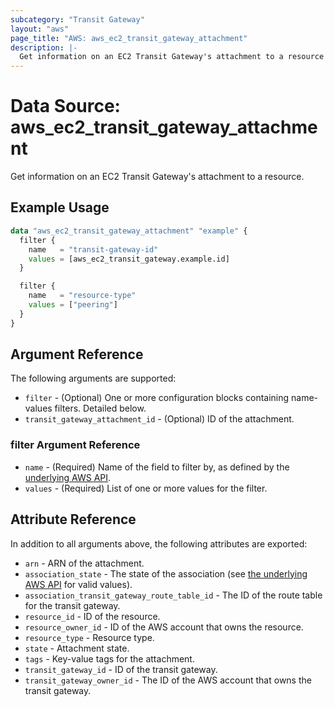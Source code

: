 ```yaml
---
subcategory: "Transit Gateway"
layout: "aws"
page_title: "AWS: aws_ec2_transit_gateway_attachment"
description: |-
  Get information on an EC2 Transit Gateway's attachment to a resource
---
```


# Data Source: aws_ec2_transit_gateway_attachment

Get information on an EC2 Transit Gateway's attachment to a resource.

## Example Usage

```terraform
data "aws_ec2_transit_gateway_attachment" "example" {
  filter {
    name   = "transit-gateway-id"
    values = [aws_ec2_transit_gateway.example.id]
  }

  filter {
    name   = "resource-type"
    values = ["peering"]
  }
}
```

## Argument Reference

The following arguments are supported:

* `filter` - (Optional) One or more configuration blocks containing name-values filters. Detailed below.
* `transit_gateway_attachment_id` - (Optional) ID of the attachment.

### filter Argument Reference

* `name` - (Required) Name of the field to filter by, as defined by the [underlying AWS API](https://docs.aws.amazon.com/AWSEC2/latest/APIReference/API_DescribeTransitGatewayAttachments.html).
* `values` - (Required) List of one or more values for the filter.

## Attribute Reference

In addition to all arguments above, the following attributes are exported:

* `arn` - ARN of the attachment.
* `association_state` - The state of the association (see [the underlying AWS API](https://docs.aws.amazon.com/AWSEC2/latest/APIReference/API_TransitGatewayAttachmentAssociation.html) for valid values).
* `association_transit_gateway_route_table_id` - The ID of the route table for the transit gateway.
* `resource_id` - ID of the resource.
* `resource_owner_id` - ID of the AWS account that owns the resource.
* `resource_type` - Resource type.
* `state` - Attachment state.
* `tags` - Key-value tags for the attachment.
* `transit_gateway_id` - ID of the transit gateway.
* `transit_gateway_owner_id` - The ID of the AWS account that owns the transit gateway.

<!-- cache-key: cdktf-0.17.0-pre.15 input-1d6871537e0fdef0517b26c6418ac11cc1adeef6a7e98b29bb413da70c0a8517 -->
